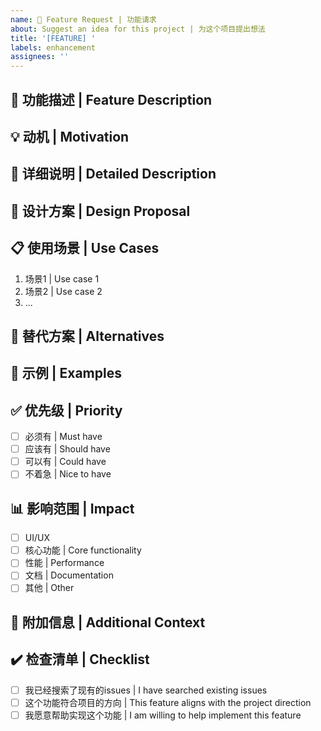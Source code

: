 ```yaml
---
name: 🚀 Feature Request | 功能请求
about: Suggest an idea for this project | 为这个项目提出想法
title: '[FEATURE] '
labels: enhancement
assignees: ''
---
```


## 🚀 功能描述 | Feature Description

<!-- 清楚简洁地描述你想要的功能 | A clear and concise description of what you want to happen -->

## 💡 动机 | Motivation

<!-- 这个功能解决了什么问题？为什么需要它？ | What problem does this feature solve? Why do you need it? -->

## 📝 详细说明 | Detailed Description

<!-- 详细描述这个功能应该如何工作 | Describe in detail how this feature should work -->

## 🎨 设计方案 | Design Proposal

<!-- 如果有设计想法，可以在这里描述或附上设计图 | If you have design ideas, describe them here or attach designs -->

## 📋 使用场景 | Use Cases

<!-- 描述这个功能的使用场景 | Describe use cases for this feature -->

1. 场景1 | Use case 1
2. 场景2 | Use case 2
3. ...

## 🔄 替代方案 | Alternatives

<!-- 描述你考虑过的替代方案 | Describe alternatives you've considered -->

## 📸 示例 | Examples

<!-- 如果其他项目有类似功能，可以在这里提供示例 | If other projects have similar features, provide examples here -->

## ✅ 优先级 | Priority

<!-- 这个功能对你来说有多重要？ | How important is this feature to you? -->

- [ ] 必须有 | Must have
- [ ] 应该有 | Should have
- [ ] 可以有 | Could have
- [ ] 不着急 | Nice to have

## 📊 影响范围 | Impact

<!-- 这个功能会影响项目的哪些部分？ | Which parts of the project would this feature affect? -->

- [ ] UI/UX
- [ ] 核心功能 | Core functionality
- [ ] 性能 | Performance
- [ ] 文档 | Documentation
- [ ] 其他 | Other

## 💬 附加信息 | Additional Context

<!-- 添加关于功能请求的任何其他上下文或截图 | Add any other context or screenshots about the feature request here -->

## ✔️ 检查清单 | Checklist

- [ ] 我已经搜索了现有的issues | I have searched existing issues
- [ ] 这个功能符合项目的方向 | This feature aligns with the project direction
- [ ] 我愿意帮助实现这个功能 | I am willing to help implement this feature
